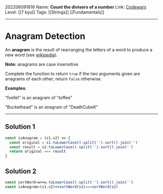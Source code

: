 202206091616
Name: **Count the divisors of a number**
Link: [Codewars](https://www.codewars.com/kata/542c0f198e077084c0000c2e)
Level:  [[7 kyu]]
Tags:  [[Strings]] [[Fundamentals]]

---

# Anagram Detection

An **anagram** is the result of rearranging the letters of a word to produce a new word (see [wikipedia](https://en.wikipedia.org/wiki/Anagram)).

**Note:** anagrams are case insensitive

Complete the function to return `true` if the two arguments given are anagrams of each other; return `false` otherwise.

**Examples**:

"foefet" is an anagram of "toffee"

"Buckethead" is an anagram of
"DeathCubeK"

---

## Solution 1

``` javascript
const isAnagram = (s1,s2) => {
  const original = s1.toLowerCase().split('').sort().join('')
  const result = s2.toLowerCase().split('').sort().join('')
  return original === result
}
```

## Solution 2

``` javascript
const sortWord=w=>w.toLowerCase().split('').sort().join('')
const isAnagram=(s1,s2)=>sortWord(s1)===sortWord(s2)
```
